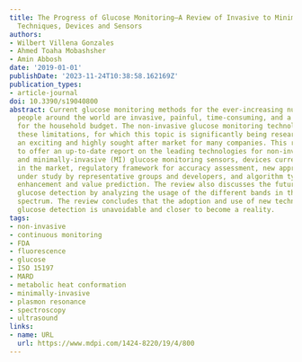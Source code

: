 ```yaml
---
title: The Progress of Glucose Monitoring—A Review of Invasive to Minimally and Non-Invasive
  Techniques, Devices and Sensors
authors:
- Wilbert Villena Gonzales
- Ahmed Toaha Mobashsher
- Amin Abbosh
date: '2019-01-01'
publishDate: '2023-11-24T10:38:58.162169Z'
publication_types:
- article-journal
doi: 10.3390/s19040800
abstract: Current glucose monitoring methods for the ever-increasing number of diabetic
  people around the world are invasive, painful, time-consuming, and a constant burden
  for the household budget. The non-invasive glucose monitoring technology overcomes
  these limitations, for which this topic is significantly being researched and represents
  an exciting and highly sought after market for many companies. This review aims
  to offer an up-to-date report on the leading technologies for non-invasive (NI)
  and minimally-invasive (MI) glucose monitoring sensors, devices currently available
  in the market, regulatory framework for accuracy assessment, new approaches currently
  under study by representative groups and developers, and algorithm types for signal
  enhancement and value prediction. The review also discusses the future trend of
  glucose detection by analyzing the usage of the different bands in the electromagnetic
  spectrum. The review concludes that the adoption and use of new technologies for
  glucose detection is unavoidable and closer to become a reality.
tags:
- non-invasive
- continuous monitoring
- FDA
- fluorescence
- glucose
- ISO 15197
- MARD
- metabolic heat conformation
- minimally-invasive
- plasmon resonance
- spectroscopy
- ultrasound
links:
- name: URL
  url: https://www.mdpi.com/1424-8220/19/4/800
---
```

